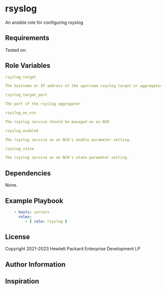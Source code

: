 rsyslog
===============


An ansible role for configuring rsyslog

Requirements
------------

Tested on:

Role Variables
--------------

```yaml
rsyslog_target

The hostname or IP address of the upstream rsyslog target or aggregator.

rsyslog_target_port

The port of the rsyslog aggregator

rsyslog_on_ncn

The rsyslog service should be managed on an NCN

rsyslog_enabled

The rsyslog service on an NCN's enable parameter setting.

rsyslog_state

The rsyslog service on an NCN's state parameter setting.
```

Dependencies
------------

None.

Example Playbook
----------------

```yaml
    - hosts: servers
      roles:
         - { role: rsyslog }
```

License
-------

Copyright 2021-2023 Hewlett Packard Enterprise Development LP

Author Information
------------------

Inspiration
-----------


